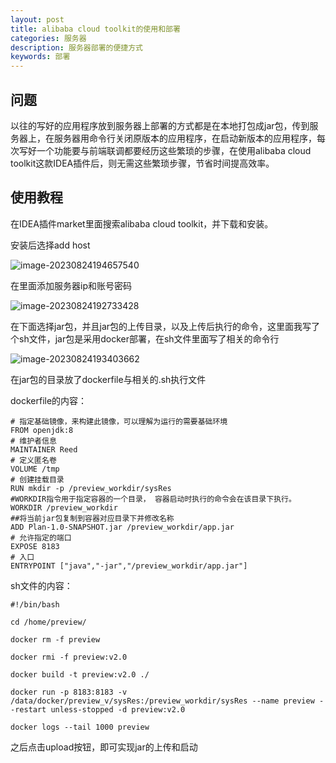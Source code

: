 ```yaml
---
layout: post
title: alibaba cloud toolkit的使用和部署
categories: 服务器
description: 服务器部署的便捷方式
keywords: 部署
---
```


## 问题

以往的写好的应用程序放到服务器上部署的方式都是在本地打包成jar包，传到服务器上，在服务器用命令行关闭原版本的应用程序，在启动新版本的应用程序，每次写好一个功能要与前端联调都要经历这些繁琐的步骤，在使用alibaba cloud toolkit这款IDEA插件后，则无需这些繁琐步骤，节省时间提高效率。

## 使用教程

在IDEA插件market里面搜索alibaba cloud toolkit，并下载和安装。

安装后选择add host

![image-20230824194657540](https://raw.githubusercontent.com/scottyzh/scottyzh.github.io/main/image/image-20230824194657540.png)

在里面添加服务器ip和账号密码

![image-20230824192733428](https://raw.githubusercontent.com/scottyzh/scottyzh.github.io/main/image/image-20230824192733428.png)

在下面选择jar包，并且jar包的上传目录，以及上传后执行的命令，这里面我写了个sh文件，jar包是采用docker部署，在sh文件里面写了相关的命令行

![image-20230824193403662](https://raw.githubusercontent.com/scottyzh/scottyzh.github.io/main/image/image-20230824193403662.png)

在jar包的目录放了dockerfile与相关的.sh执行文件

dockerfile的内容：

```
# 指定基础镜像，来构建此镜像，可以理解为运行的需要基础环境
FROM openjdk:8
# 维护者信息
MAINTAINER Reed
# 定义匿名卷
VOLUME /tmp
# 创建挂载目录
RUN mkdir -p /preview_workdir/sysRes
#WORKDIR指令用于指定容器的一个目录， 容器启动时执行的命令会在该目录下执行。
WORKDIR /preview_workdir
##将当前jar包复制到容器对应目录下并修改名称
ADD Plan-1.0-SNAPSHOT.jar /preview_workdir/app.jar
# 允许指定的端口
EXPOSE 8183
# 入口
ENTRYPOINT ["java","-jar","/preview_workdir/app.jar"]

```

sh文件的内容：

```
#!/bin/bash

cd /home/preview/

docker rm -f preview

docker rmi -f preview:v2.0

docker build -t preview:v2.0 ./

docker run -p 8183:8183 -v /data/docker/preview_v/sysRes:/preview_workdir/sysRes --name preview --restart unless-stopped -d preview:v2.0

docker logs --tail 1000 preview
```

之后点击upload按钮，即可实现jar的上传和启动
